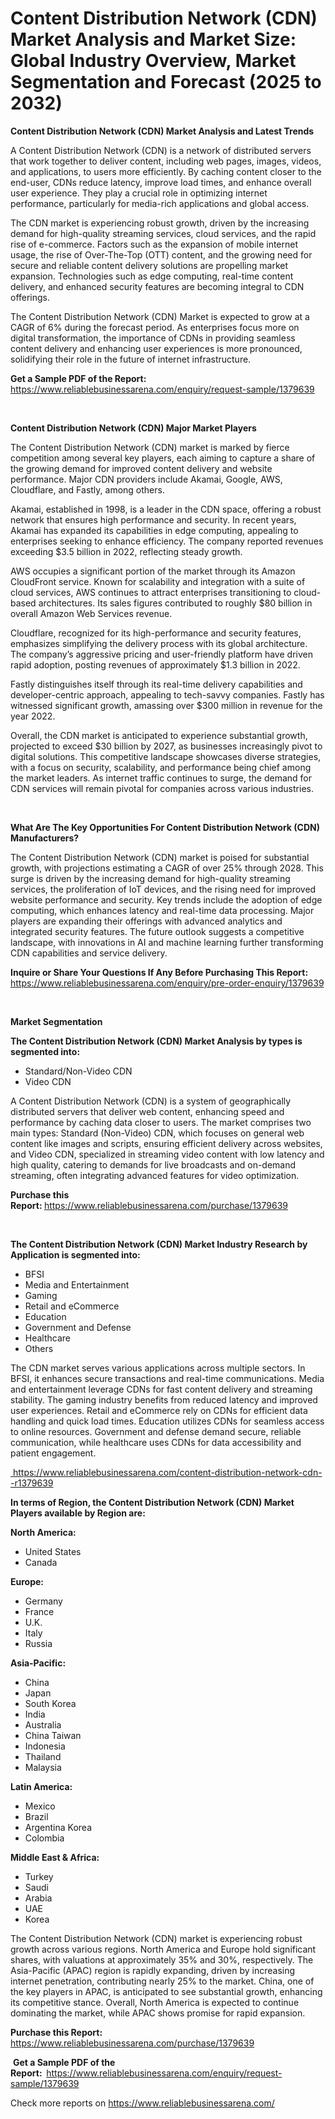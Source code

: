 <p><h1>Content Distribution Network (CDN) Market Analysis and Market Size: Global Industry Overview, Market Segmentation and Forecast (2025 to 2032)</h1></p><p><strong>Content Distribution Network (CDN) Market Analysis and Latest Trends</strong></p>
<p><p>A Content Distribution Network (CDN) is a network of distributed servers that work together to deliver content, including web pages, images, videos, and applications, to users more efficiently. By caching content closer to the end-user, CDNs reduce latency, improve load times, and enhance overall user experience. They play a crucial role in optimizing internet performance, particularly for media-rich applications and global access.</p><p>The CDN market is experiencing robust growth, driven by the increasing demand for high-quality streaming services, cloud services, and the rapid rise of e-commerce. Factors such as the expansion of mobile internet usage, the rise of Over-The-Top (OTT) content, and the growing need for secure and reliable content delivery solutions are propelling market expansion. Technologies such as edge computing, real-time content delivery, and enhanced security features are becoming integral to CDN offerings.</p><p>The Content Distribution Network (CDN) Market is expected to grow at a CAGR of 6% during the forecast period. As enterprises focus more on digital transformation, the importance of CDNs in providing seamless content delivery and enhancing user experiences is more pronounced, solidifying their role in the future of internet infrastructure.</p></p>
<p><strong>Get a Sample PDF of the Report:&nbsp;</strong> <a href="https://www.reliablebusinessarena.com/enquiry/request-sample/1379639?utm_campaign=3015&utm_medium=2&utm_source=Github&utm_content=ia&utm_term=08042025&utm_id=content-distribution-network-cdn">https://www.reliablebusinessarena.com/enquiry/request-sample/1379639</a></p>
<p>&nbsp;</p>
<p><strong>Content Distribution Network (CDN) Major Market Players</strong></p>
<p><p>The Content Distribution Network (CDN) market is marked by fierce competition among several key players, each aiming to capture a share of the growing demand for improved content delivery and website performance. Major CDN providers include Akamai, Google, AWS, Cloudflare, and Fastly, among others. </p><p>Akamai, established in 1998, is a leader in the CDN space, offering a robust network that ensures high performance and security. In recent years, Akamai has expanded its capabilities in edge computing, appealing to enterprises seeking to enhance efficiency. The company reported revenues exceeding $3.5 billion in 2022, reflecting steady growth.</p><p>AWS occupies a significant portion of the market through its Amazon CloudFront service. Known for scalability and integration with a suite of cloud services, AWS continues to attract enterprises transitioning to cloud-based architectures. Its sales figures contributed to roughly $80 billion in overall Amazon Web Services revenue.</p><p>Cloudflare, recognized for its high-performance and security features, emphasizes simplifying the delivery process with its global architecture. The company’s aggressive pricing and user-friendly platform have driven rapid adoption, posting revenues of approximately $1.3 billion in 2022.</p><p>Fastly distinguishes itself through its real-time delivery capabilities and developer-centric approach, appealing to tech-savvy companies. Fastly has witnessed significant growth, amassing over $300 million in revenue for the year 2022.</p><p>Overall, the CDN market is anticipated to experience substantial growth, projected to exceed $30 billion by 2027, as businesses increasingly pivot to digital solutions. This competitive landscape showcases diverse strategies, with a focus on security, scalability, and performance being chief among the market leaders. As internet traffic continues to surge, the demand for CDN services will remain pivotal for companies across various industries.</p></p>
<p>&nbsp;</p>
<p><strong>What Are The Key Opportunities For Content Distribution Network (CDN) Manufacturers?</strong></p>
<p><p>The Content Distribution Network (CDN) market is poised for substantial growth, with projections estimating a CAGR of over 25% through 2028. This surge is driven by the increasing demand for high-quality streaming services, the proliferation of IoT devices, and the rising need for improved website performance and security. Key trends include the adoption of edge computing, which enhances latency and real-time data processing. Major players are expanding their offerings with advanced analytics and integrated security features. The future outlook suggests a competitive landscape, with innovations in AI and machine learning further transforming CDN capabilities and service delivery.</p></p>
<p><strong>Inquire or Share Your Questions If Any Before Purchasing This Report:</strong> <a href="https://www.reliablebusinessarena.com/enquiry/pre-order-enquiry/1379639?utm_campaign=3015&utm_medium=2&utm_source=Github&utm_content=ia&utm_term=08042025&utm_id=content-distribution-network-cdn">https://www.reliablebusinessarena.com/enquiry/pre-order-enquiry/1379639</a></p>
<p>&nbsp;</p>
<p><strong>Market Segmentation</strong></p>
<p><strong>The Content Distribution Network (CDN) Market Analysis by types is segmented into:</strong></p>
<p><ul><li>Standard/Non-Video CDN</li><li>Video CDN</li></ul></p>
<p><p>A Content Distribution Network (CDN) is a system of geographically distributed servers that deliver web content, enhancing speed and performance by caching data closer to users. The market comprises two main types: Standard (Non-Video) CDN, which focuses on general web content like images and scripts, ensuring efficient delivery across websites, and Video CDN, specialized in streaming video content with low latency and high quality, catering to demands for live broadcasts and on-demand streaming, often integrating advanced features for video optimization.</p></p>
<p><strong>Purchase this Report:&nbsp;</strong><a href="https://www.reliablebusinessarena.com/purchase/1379639?utm_campaign=3015&utm_medium=2&utm_source=Github&utm_content=ia&utm_term=08042025&utm_id=content-distribution-network-cdn">https://www.reliablebusinessarena.com/purchase/1379639</a></p>
<p>&nbsp;</p>
<p><strong>The Content Distribution Network (CDN) Market Industry Research by Application is segmented into:</strong></p>
<p><ul><li>BFSI</li><li>Media and Entertainment</li><li>Gaming</li><li>Retail and eCommerce</li><li>Education</li><li>Government and Defense</li><li>Healthcare</li><li>Others</li></ul></p>
<p><p>The CDN market serves various applications across multiple sectors. In BFSI, it enhances secure transactions and real-time communications. Media and entertainment leverage CDNs for fast content delivery and streaming stability. The gaming industry benefits from reduced latency and improved user experiences. Retail and eCommerce rely on CDNs for efficient data handling and quick load times. Education utilizes CDNs for seamless access to online resources. Government and defense demand secure, reliable communication, while healthcare uses CDNs for data accessibility and patient engagement.</p></p>
<p><a href="https://www.reliablebusinessarena.com/content-distribution-network-cdn--r1379639?utm_campaign=3015&utm_medium=2&utm_source=Github&utm_content=ia&utm_term=08042025&utm_id=content-distribution-network-cdn">&nbsp;https://www.reliablebusinessarena.com/content-distribution-network-cdn--r1379639</a></p>
<p><strong>In terms of Region, the Content Distribution Network (CDN) Market Players available by Region are:</strong></p>
<p>
    <p> <strong> North America: </strong>
        <ul>
            <li>United States</li>
            <li>Canada</li>
        </ul>
        </p> 
    <p> <strong> Europe: </strong>
        <ul>
            <li>Germany</li>
            <li>France</li>
            <li>U.K.</li>
            <li>Italy</li>
            <li>Russia</li>
        </ul>
        </p> 
    <p> <strong> Asia-Pacific: </strong>
        <ul>
            <li>China</li>
            <li>Japan</li>
            <li>South Korea</li>
            <li>India</li>
            <li>Australia</li>
            <li>China Taiwan</li>
            <li>Indonesia</li>
            <li>Thailand</li>
            <li>Malaysia</li>
        </ul>
        </p> 
    <p> <strong> Latin America: </strong>
        <ul>
            <li>Mexico</li>
            <li>Brazil</li>
            <li>Argentina Korea</li>
            <li>Colombia</li>
        </ul>
        </p> 
    <p> <strong> Middle East & Africa: </strong>
        <ul>
            <li>Turkey</li>
            <li>Saudi</li>
            <li>Arabia</li>
            <li>UAE</li>
            <li>Korea</li>
        </ul>
    </p>
    </p>
<p><p>The Content Distribution Network (CDN) market is experiencing robust growth across various regions. North America and Europe hold significant shares, with valuations at approximately 35% and 30%, respectively. The Asia-Pacific (APAC) region is rapidly expanding, driven by increasing internet penetration, contributing nearly 25% to the market. China, one of the key players in APAC, is anticipated to see substantial growth, enhancing its competitive stance. Overall, North America is expected to continue dominating the market, while APAC shows promise for rapid expansion.</p></p>
<p><strong>Purchase this Report: </strong><a href="https://www.reliablebusinessarena.com/purchase/1379639?utm_campaign=3015&utm_medium=2&utm_source=Github&utm_content=ia&utm_term=08042025&utm_id=content-distribution-network-cdn">https://www.reliablebusinessarena.com/purchase/1379639</a></p>
<p>&nbsp;<strong>Get a Sample PDF of the Report:&nbsp;&nbsp;</strong><a href="https://www.reliablebusinessarena.com/enquiry/request-sample/1379639?utm_campaign=3015&utm_medium=2&utm_source=Github&utm_content=ia&utm_term=08042025&utm_id=content-distribution-network-cdn">https://www.reliablebusinessarena.com/enquiry/request-sample/1379639</a></p>
<p><strong></strong></p>
<p>Check more reports on <a href="https://www.reliablebusinessarena.com/?utm_campaign=3015&utm_medium=2&utm_source=Github&utm_content=ia&utm_term=08042025&utm_id=content-distribution-network-cdn">https://www.reliablebusinessarena.com/</a></p>